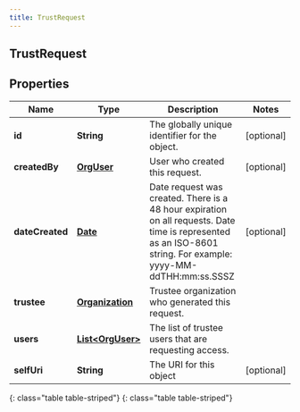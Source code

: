 ```yaml
---
title: TrustRequest
---
```

## TrustRequest


## Properties

| Name | Type | Description | Notes |
| ------------ | ------------- | ------------- | ------------- |
| **id** | **String** | The globally unique identifier for the object. |  [optional] |
| **createdBy** | [**OrgUser**](OrgUser.html) | User who created this request. |  [optional] |
| **dateCreated** | [**Date**](Date.html) | Date request was created. There is a 48 hour expiration on all requests. Date time is represented as an ISO-8601 string. For example: yyyy-MM-ddTHH:mm:ss.SSSZ |  [optional] |
| **trustee** | [**Organization**](Organization.html) | Trustee organization who generated this request. |  |
| **users** | [**List&lt;OrgUser&gt;**](OrgUser.html) | The list of trustee users that are requesting access. |  |
| **selfUri** | **String** | The URI for this object |  [optional] |
{: class="table table-striped"}
{: class="table table-striped"}


